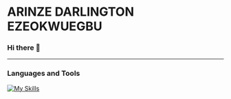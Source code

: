 # ARINZE DARLINGTON EZEOKWUEGBU
<!-- [![Typing SVG](https://readme-typing-svg.demolab.com/?lines=Full-stack Engineer;Creative problem solver;)](https://git.io/typing-svg) -->
### Hi there 👋
---
### Languages and Tools
[![My Skills](https://skillicons.dev/icons?i=html,css,js,nodejs,expressjs,java,spring,git,github,jenkins,aws,docker,kubernetes,tailwind,figma,react,nextjs,materialui,chakraui,postgresql,typescript,mongodb)](https://skillicons.dev)     
<!--
**daceze95/daceze95** is a ✨ _special_ ✨ repository because its `README.md` (this file) appears on your GitHub profile.

Here are some ideas to get you started:

- 🔭 I’m currently working on ...
- 🌱 I’m currently learning ...
- 👯 I’m looking to collaborate on ...
- 🤔 I’m looking for help with ...
- 💬 Ask me about ...
- 📫 How to reach me: ...
- 😄 Pronouns: ...
- ⚡ Fun fact: ...
-->
